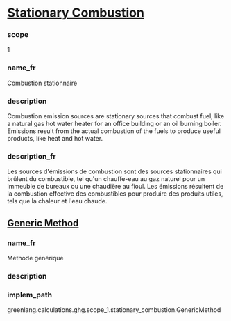 # [Stationary Combustion](#stationary-combustion)

### scope

1

### name_fr

Combustion stationnaire

### description 
Combustion emission sources are stationary sources that combust fuel, like a natural gas hot water heater for an office building or an oil burning boiler. Emissions result from the actual combustion of the fuels to produce useful products, like heat and hot water.

### description_fr

Les sources d'émissions de combustion sont des sources stationnaires qui brûlent du combustible, tel qu'un chauffe-eau au gaz naturel pour un immeuble de bureaux ou une chaudière au fioul. Les émissions résultent de la combustion effective des combustibles pour produire des produits utiles, tels que la chaleur et l'eau chaude.


## [Generic Method](#generic-method)

### name_fr

Méthode générique

### description


### implem_path

greenlang.calculations.ghg.scope_1.stationary_combustion.GenericMethod